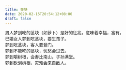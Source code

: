 ```yaml
---
title: 茎块
date: 2020-02-15T20:54:12+08:00
draft: false
---
```


男人梦到吃的茎块（如萝卜）是好的征兆，意味着幸福，富有。<br>
已婚女人梦到吃茎块，要生孩子。<br>
梦到吃茎块，客人要登门。<br>
梦到不能吃的茎块，忧愁会过去。<br>
梦到嚼树根，会寿比南山，子孙满堂。<br>
梦到砍划树根，灾难会来自敌人。<br>
